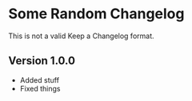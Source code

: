 # Some Random Changelog

This is not a valid Keep a Changelog format.

## Version 1.0.0

- Added stuff
- Fixed things

